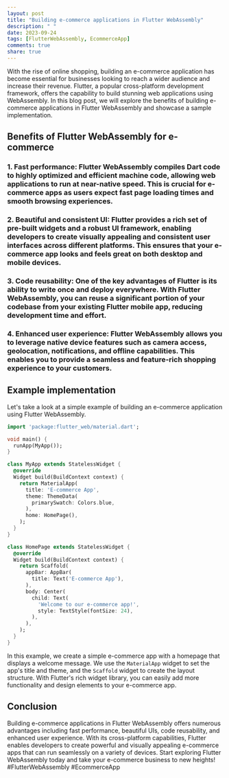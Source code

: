 ```yaml
---
layout: post
title: "Building e-commerce applications in Flutter WebAssembly"
description: " "
date: 2023-09-24
tags: [FlutterWebAssembly, EcommerceApp]
comments: true
share: true
---
```



With the rise of online shopping, building an e-commerce application has become essential for businesses looking to reach a wider audience and increase their revenue. Flutter, a popular cross-platform development framework, offers the capability to build stunning web applications using WebAssembly. In this blog post, we will explore the benefits of building e-commerce applications in Flutter WebAssembly and showcase a sample implementation.


## Benefits of Flutter WebAssembly for e-commerce

### 1. **Fast performance**: Flutter WebAssembly compiles Dart code to highly optimized and efficient machine code, allowing web applications to run at near-native speed. This is crucial for e-commerce apps as users expect fast page loading times and smooth browsing experiences.

### 2. **Beautiful and consistent UI**: Flutter provides a rich set of pre-built widgets and a robust UI framework, enabling developers to create visually appealing and consistent user interfaces across different platforms. This ensures that your e-commerce app looks and feels great on both desktop and mobile devices.

### 3. **Code reusability**: One of the key advantages of Flutter is its ability to write once and deploy everywhere. With Flutter WebAssembly, you can reuse a significant portion of your codebase from your existing Flutter mobile app, reducing development time and effort.

### 4. **Enhanced user experience**: Flutter WebAssembly allows you to leverage native device features such as camera access, geolocation, notifications, and offline capabilities. This enables you to provide a seamless and feature-rich shopping experience to your customers.


## Example implementation

Let's take a look at a simple example of building an e-commerce application using Flutter WebAssembly.

```dart
import 'package:flutter_web/material.dart';

void main() {
  runApp(MyApp());
}

class MyApp extends StatelessWidget {
  @override
  Widget build(BuildContext context) {
    return MaterialApp(
      title: 'E-commerce App',
      theme: ThemeData(
        primarySwatch: Colors.blue,
      ),
      home: HomePage(),
    );
  }
}

class HomePage extends StatelessWidget {
  @override
  Widget build(BuildContext context) {
    return Scaffold(
      appBar: AppBar(
        title: Text('E-commerce App'),
      ),
      body: Center(
        child: Text(
          'Welcome to our e-commerce app!',
          style: TextStyle(fontSize: 24),
        ),
      ),
    );
  }
}
```

In this example, we create a simple e-commerce app with a homepage that displays a welcome message. We use the `MaterialApp` widget to set the app's title and theme, and the `Scaffold` widget to create the layout structure. With Flutter's rich widget library, you can easily add more functionality and design elements to your e-commerce app.


## Conclusion

Building e-commerce applications in Flutter WebAssembly offers numerous advantages including fast performance, beautiful UIs, code reusability, and enhanced user experience. With its cross-platform capabilities, Flutter enables developers to create powerful and visually appealing e-commerce apps that can run seamlessly on a variety of devices. Start exploring Flutter WebAssembly today and take your e-commerce business to new heights! #FlutterWebAssembly #EcommerceApp